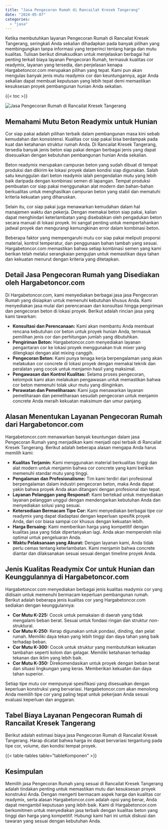 ```yaml
---
title: "Jasa Pengecoran Rumah di Rancailat Kresek Tangerang"
date: "2024-05-07"
categories: 
  - "jasa"
---
```



Ketika membutuhkan layanan Pengecoran Rumah di Rancailat Kresek Tangerang, seringkali Anda sekalian dihadapkan pada banyak pilihan yang membingungkan tanpa informasi yang terperinci tentang harga dan mutu kualitas. Tulisan berikut dimaksudkan untuk menjelaskan berbagai hal penting terkait biaya layanan Pengecoran Rumah, termasuk kualitas cor readymix, layanan yang tersedia, dan penjelasan kenapa Hargabetoncor.com merupakan pilihan yang tepat. Kami pun akan mengulas banyak jenis mutu readymix cor dan keuntungannya, agar Anda sekalian dapat membuat keputusan yang lebih tepat demi memastikan kesuksesan proyek pembangunan hunian Anda sekalian.

{{< toc >}}

![Jasa Pengecoran Rumah di Rancailat Kresek Tangerang](https://hargareadymixid.github.io/hbc/readymix-hbc%20(31).png)

## Memahami Mutu Beton Readymix untuk Hunian

Cor siap pakai adalah pilihan terbaik dalam pembangunan masa kini sebab kemudahan dan konsistensi. Kualitas cor siap pakai bisa berdampak pada kuat dan ketahanan struktur rumah Anda. Di Rancailat Kresek Tangerang, tersedia banyak jenis beton siap pakai dengan berbagai jenis yang dapat disesuaikan dengan kebutuhan pembangunan hunian Anda sekalian.

Beton readymix merupakan campuran beton yang sudah dibuat di tempat produksi dan dikirim ke lokasi proyek dalam kondisi siap digunakan. Salah satu keunggulan dari beton readymix ialah pengendalian mutu yang lebih baik daripada dengan kombinasi semen di lapangan. Tempat produksi pembuatan cor siap pakai menggunakan alat modern dan bahan-bahan berkualitas untuk menghasilkan campuran beton yang stabil dan mematuhi kriteria kekuatan yang diharuskan.

Selain itu, cor siap pakai juga menawarkan kemudahan dalam hal manajemen waktu dan pekerja. Dengan memakai beton siap pakai, kalian dapat menghindari keterlambatan yang disebabkan oleh pengadukan beton secara manual di lokasi proyek. Ini sangat penting untuk mempertahankan jadwal proyek dan mengurangi kemungkinan error dalam kombinasi beton.

Beberapa faktor yang mempengaruhi mutu cor siap pakai meliputi proporsi material, kontrol temperatur, dan penggunaan bahan tambah yang sesuai. Hargabetoncor.com memastikan bahwa setiap kombinasi semen yang kami berikan telah melalui serangkaian pengujian untuk memastikan daya tahan dan kekuatan menurut dengan kriteria yang ditetapkan.

## Detail Jasa Pengecoran Rumah yang Disediakan oleh Hargabetoncor.com

Di Hargabetoncor.com, kami menyediakan berbagai jasa jasa Pengecoran Rumah yang disiapkan untuk memenuhi kebutuhan khusus Anda. Kami menyediakan jasa mulai dari perencanaan dan konsultasi hingga pengiriman dan pengecoran beton di lokasi proyek. Berikut adalah rincian jasa yang kami tawarkan:

- **Konsultasi dan Perencanaan:** Kami akan membantu Anda membuat rencana kebutuhan cor beton untuk proyek hunian Anda, termasuk pemilihan jenis cor dan perhitungan jumlah yang dibutuhkan.
- **Pengiriman Beton:** Hargabetoncor.com menyediakan layanan pengantaran cor ke lokasi proyek menggunakan truk mixer yang dilengkapi dengan alat mixing canggih.
- **Pengecoran Beton:** Kami punya tenaga kerja berpengalaman yang akan melakukan cor concrete di lokasi proyek dengan memakai teknik dan peralatan yang cocok untuk menjamin hasil yang maksimal.
- **Pengawasan dan Kontrol Kualitas:** Selama proses pengecoran, kelompok kami akan melakukan pengawasan untuk memastikan bahwa cor beton memenuhi tolak ukur mutu yang diinginkan.
- **Perawatan dan Pemeliharaan:** Kami juga menawarkan layanan pemeliharaan dan pemeliharaan sesudah pengecoran untuk menjamin concrete Anda meraih kekuatan maksimum dan umur panjang.

## Alasan Menentukan Layanan Pengecoran Rumah dari Hargabetoncor.com

Hargabetoncor.com menawarkan banyak keuntungan dalam jasa Pengecoran Rumah yang menjadikan kami menjadi opsi terbaik di Rancailat Kresek Tangerang. Berikut adalah beberapa alasan mengapa Anda harus memilih kami:

- **Kualitas Terjamin:** Kami menggunakan material berkualitas tinggi dan alat modern untuk menjamin bahwa cor concrete yang kami berikan memenuhi standar mutu yang tinggi.
- **Pengalaman dan Profesionalisme:** Tim kami terdiri dari profesional berpengalaman dalam industri pengecoran beton, maka Anda dapat yakin bahwa proyek Anda akan ditangani dengan profesional dan tepat.
- **Layanan Pelanggan yang Responsif:** Kami bertekad untuk menyediakan layanan pelanggan unggul dengan mendengarkan kebutuhan Anda dan menyediakan solusi yang sesuai.
- **Ketersediaan Bermacam Tipe Cor:** Kami menyediakan berbagai tipe cor readymix yang dapat diadaptasi dengan keperluan spesifik proyek Anda, dari cor biasa sampai cor khusus dengan kekuatan lebih.
- **Harga Bersaing:** Kami memberikan harga yang kompetitif dengan kualitas jasa yang tidak dipertanyakan lagi. Anda akan memperoleh nilai optimal untuk pengeluaran Anda.
- **Waktu Pelaksanaan yang Akurat:** Dengan layanan kami, Anda tidak perlu cemas tentang keterlambatan. Kami menjamin bahwa concrete diantar dan dilaksanakan sesuai sesuai dengan timeline proyek Anda.

## Jenis Kualitas Readymix Cor untuk Hunian dan Keunggulannya di Hargabetoncor.com

Hargabetoncor.com menyediakan berbagai jenis kualitas readymix cor yang didisain untuk memenuhi bermacam keperluan pembangunan rumah. Berikut adalah beberapa jenis kualitas cor yang Hargabetoncor.com sediakan dengan keunggulannya:

- **Cor Mutu K-225:** Cocok untuk pemakaian di daerah yang tidak mengalami beban berat. Sesuai untuk fondasi ringan dan struktur non-struktural.
- **Cor Mutu K-250:** Kerap digunakan untuk pondasi, dinding, dan pelat rumah. Memiliki daya tekan yang lebih tinggi dan daya tahan yang baik terhadap beban.
- **Cor Mutu K-300:** Cocok untuk struktur yang membutuhkan kekuatan tambahan seperti kolom dan gelagar. Memiliki ketahanan terhadap tekanan dan iklim yang lebih baik.
- **Cor Mutu K-350:** Direkomendasikan untuk proyek dengan beban berat dan situasi lingkungan yang keras. Memberikan kekuatan dan daya tahan superior.

Setiap tipe mutu cor mempunyai spesifikasi yang disesuaikan dengan keperluan konstruksi yang bervariasi. Hargabetoncor.com akan menolong Anda memilih tipe cor yang paling tepat untuk pekerjaan Anda sesuai evaluasi keperluan dan anggaran.

## Tabel Biaya Layanan Pengecoran Rumah di Rancailat Kresek Tangerang

Berikut adalah estimasi biaya jasa Pengecoran Rumah di Rancailat Kresek Tangerang. Harap dicatat bahwa harga ini dapat bervariasi tergantung pada tipe cor, volume, dan kondisi tempat proyek.

{{< table-tables table="tableKomponen" >}}

## Kesimpulan

Memilih jasa Pengecoran Rumah yang sesuai di Rancailat Kresek Tangerang adalah tindakan penting untuk memastikan mutu dan kesuksesan proyek konstruksi Anda. Dengan mengerti bermacam aspek harga dan kualitas cor readymix, serta alasan Hargabetoncor.com adalah opsi yang benar, Anda dapat mengambil keputusan yang lebih baik. Kami di Hargabetoncor.com berkomitmen untuk menyediakan jasa terbaik dengan kualitas beton yang tinggi dan harga yang kompetitif. Hubungi kami hari ini untuk diskusi dan tawaran yang sesuai dengan kebutuhan Anda.
